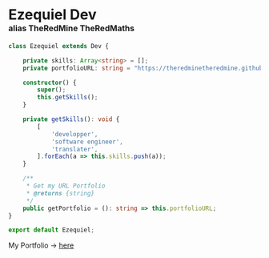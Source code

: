# Ezequiel Dev <br /><span style="font-size: 1rem">alias TheRedMine TheRedMaths</span>

```ts
class Ezequiel extends Dev {

    private skills: Array<string> = [];
    private portfolioURL: string = "https://theredminetheredmine.github.io/temp-portfolio";

    constructor() {
        super();
        this.getSkills();
    }

    private getSkills(): void {
        [
            'developper',
            'software engineer',
            'translater',
        ].forEach(a => this.skills.push(a));
    }

    /**
     * Get my URL Portfolio
     * @returns {string}
     */
    public getPortfolio = (): string => this.portfolioURL;
}

export default Ezequiel;
```

My Portfolio → [here](https://theredminetheredmine.github.io/tmp_portfolio)

